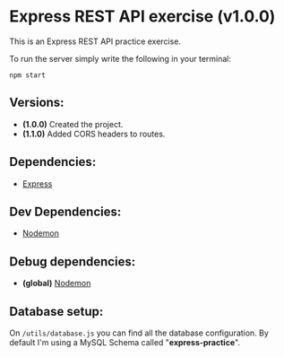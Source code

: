 # Express REST API exercise (v1.0.0)
This is an Express REST API practice exercise.

To run the server simply write the following in your terminal:

    npm start


## Versions:
* **(1.0.0)** Created the project.
* **(1.1.0)** Added CORS headers to routes.

## Dependencies:
* [Express](https://www.npmjs.com/package/express)

## Dev Dependencies:
* [Nodemon](https://www.npmjs.com/package/nodemon)

## Debug dependencies:
* **(global)** [Nodemon](https://www.npmjs.com/package/nodemon)

## Database setup:
On `/utils/database.js` you can find all the database configuration. By default I'm using a MySQL Schema called "**express-practice**".
